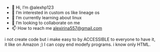 - 👋 Hi, I’m @alexhp123
- 👀 I’m interested in custom os like lineage os
- 🌱 I’m currently learning about linux 
- 💞️ I’m looking to collaborate on me
- 📫 How to reach me alexirina557@gmail.com

<!---
alexhp123/alexhp123 is a ✨ special ✨ repository because its `README.md` (this file) appears on your GitHub profile.
You can click the Preview link to take a look at your changes.
--->
i not create code but i make easy to by ACCESSIBLE to everyone to have it, it like on Amazon ;)
I can copy end modefy programs.
i know only HTML.

